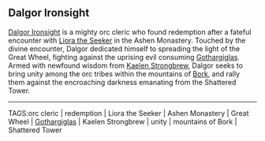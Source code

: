## Dalgor Ironsight

[Dalgor Ironsight](.md) is a mighty orc cleric who found redemption after a fateful encounter with [Liora the Seeker](../People/Liora_Seeker.md) in the Ashen Monastery. Touched by the divine encounter, Dalgor dedicated himself to spreading the light of the Great Wheel, fighting against the uprising evil consuming [Gothargiglas](../Places/Gothargiglas.md). Armed with newfound wisdom from [Kaelen Strongbrew](Kaelen_Strongbrew.md), Dalgor seeks to bring unity among the orc tribes within the mountains of [Bork](../Places/Bork.md), and rally them against the encroaching darkness emanating from the Shattered Tower.



---

TAGS:orc cleric | redemption | Liora the Seeker | Ashen Monastery | Great Wheel | [Gothargiglas](../Places/Gothargiglas.md) | Kaelen Strongbrew | unity | mountains of Bork | Shattered Tower
